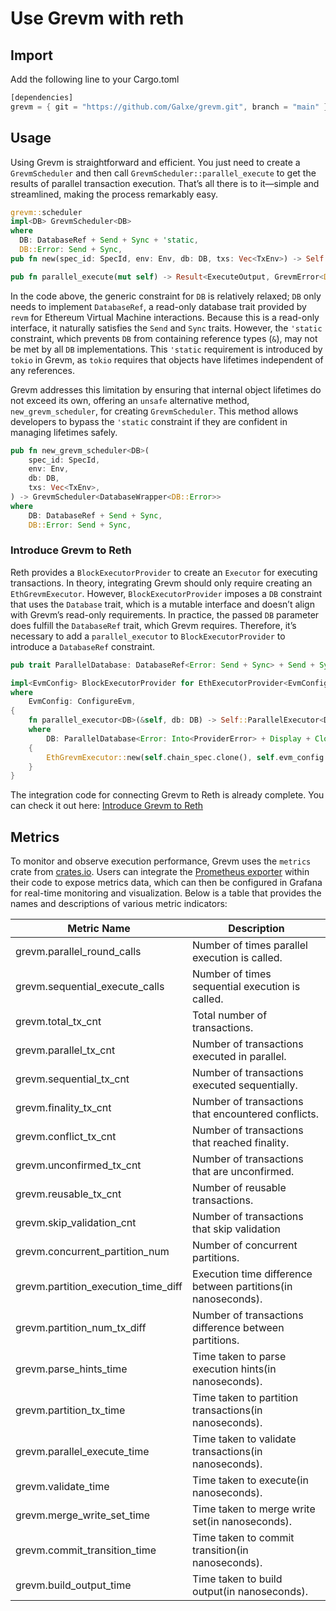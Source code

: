 # Use Grevm with reth

## Import

Add the following line to your Cargo.toml

```rust
[dependencies]
grevm = { git = "https://github.com/Galxe/grevm.git", branch = "main" }
```

## Usage

Using Grevm is straightforward and efficient. You just need to create a `GrevmScheduler` and then call `GrevmScheduler::parallel_execute` to get the results of parallel transaction execution. That’s all there is to it—simple and streamlined, making the process remarkably easy.

```rust
grevm::scheduler
impl<DB> GrevmScheduler<DB>
where
  DB: DatabaseRef + Send + Sync + 'static,
  DB::Error: Send + Sync,
pub fn new(spec_id: SpecId, env: Env, db: DB, txs: Vec<TxEnv>) -> Self

pub fn parallel_execute(mut self) -> Result<ExecuteOutput, GrevmError<DB::Error>
```

In the code above, the generic constraint for `DB` is relatively relaxed; `DB` only needs to implement `DatabaseRef`, a read-only database trait provided by `revm` for Ethereum Virtual Machine interactions. Because this is a read-only interface, it naturally satisfies the `Send` and `Sync` traits. However, the `'static` constraint, which prevents `DB` from containing reference types (`&`), may not be met by all `DB` implementations. This `'static` requirement is introduced by `tokio` in Grevm, as `tokio` requires that objects have lifetimes independent of any references.

Grevm addresses this limitation by ensuring that internal object lifetimes do not exceed its own, offering an `unsafe` alternative method, `new_grevm_scheduler`, for creating `GrevmScheduler`. This method allows developers to bypass the `'static` constraint if they are confident in managing lifetimes safely.

```rust
pub fn new_grevm_scheduler<DB>(
    spec_id: SpecId,
    env: Env,
    db: DB,
    txs: Vec<TxEnv>,
) -> GrevmScheduler<DatabaseWrapper<DB::Error>>
where
    DB: DatabaseRef + Send + Sync,
    DB::Error: Send + Sync,
```

### Introduce Grevm to Reth

Reth provides a `BlockExecutorProvider` to create an `Executor` for executing transactions. In theory, integrating Grevm should only require creating an `EthGrevmExecutor`. However, `BlockExecutorProvider` imposes a `DB` constraint that uses the `Database` trait, which is a mutable interface and doesn’t align with Grevm’s read-only requirements. In practice, the passed `DB` parameter does fulfill the `DatabaseRef` trait, which Grevm requires. Therefore, it’s necessary to add a `parallel_executor` to `BlockExecutorProvider` to introduce a `DatabaseRef` constraint.

```rust
pub trait ParallelDatabase: DatabaseRef<Error: Send + Sync> + Send + Sync {}

impl<EvmConfig> BlockExecutorProvider for EthExecutorProvider<EvmConfig>
where
    EvmConfig: ConfigureEvm,
{
    fn parallel_executor<DB>(&self, db: DB) -> Self::ParallelExecutor<DB>
    where
        DB: ParallelDatabase<Error: Into<ProviderError> + Display + Clone>,
    {
        EthGrevmExecutor::new(self.chain_spec.clone(), self.evm_config.clone(), db)
    }
}
```

The integration code for connecting Grevm to Reth is already complete. You can check it out here: [Introduce Grevm to Reth](https://github.com/Galxe/grevm-reth/commit/52472e6c6b125d5f038e93f6c5eddc57b230ba66)

## Metrics

To monitor and observe execution performance, Grevm uses the `metrics` crate from [crates.io](https://crates.io/crates/metrics). Users can integrate the [Prometheus exporter](https://crates.io/crates/metrics-exporter-prometheus) within their code to expose metrics data, which can then be configured in Grafana for real-time monitoring and visualization. Below is a table that provides the names and descriptions of various metric indicators:

| Metric Name | Description |
| --- | --- |
| grevm.parallel_round_calls | Number of times parallel execution is called. |
| grevm.sequential_execute_calls | Number of times sequential execution is called. |
| grevm.total_tx_cnt | Total number of transactions. |
| grevm.parallel_tx_cnt | Number of transactions executed in parallel. |
| grevm.sequential_tx_cnt | Number of transactions executed sequentially. |
| grevm.finality_tx_cnt | Number of transactions that encountered conflicts. |
| grevm.conflict_tx_cnt | Number of transactions that reached finality. |
| grevm.unconfirmed_tx_cnt | Number of transactions that are unconfirmed. |
| grevm.reusable_tx_cnt | Number of reusable transactions. |
| grevm.skip_validation_cnt | Number of transactions that skip validation |
| grevm.concurrent_partition_num | Number of concurrent partitions. |
| grevm.partition_execution_time_diff | Execution time difference between partitions(in nanoseconds). |
| grevm.partition_num_tx_diff | Number of transactions difference between partitions. |
| grevm.parse_hints_time | Time taken to parse execution hints(in nanoseconds). |
| grevm.partition_tx_time | Time taken to partition transactions(in nanoseconds). |
| grevm.parallel_execute_time | Time taken to validate transactions(in nanoseconds). |
| grevm.validate_time | Time taken to execute(in nanoseconds). |
| grevm.merge_write_set_time | Time taken to merge write set(in nanoseconds). |
| grevm.commit_transition_time | Time taken to commit transition(in nanoseconds). |
| grevm.build_output_time | Time taken to build output(in nanoseconds). |